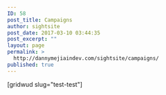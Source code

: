 ```yaml
---
ID: 58
post_title: Campaigns
author: sightsite
post_date: 2017-03-10 03:44:35
post_excerpt: ""
layout: page
permalink: >
  http://dannymejiaindev.com/sightsite/campaigns/
published: true
---
```

[gridwud slug="test-test"]